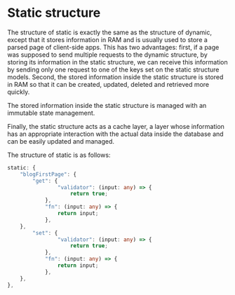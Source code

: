 # Static structure

The structure of static is exactly the same as the structure of dynamic, except that it stores information in RAM and is usually used to store a parsed page of client-side apps. This has two advantages: first, if a page was supposed to send multiple requests to the dynamic structure, by storing its information in the static structure, we can receive this information by sending only one request to one of the keys set on the static structure models. Second, the stored information inside the static structure is stored in RAM so that it can be created, updated, deleted and retrieved more quickly.

The stored information inside the static structure is managed with an immutable state management.

Finally, the static structure acts as a cache layer, a layer whose information has an appropriate interaction with the actual data inside the database and can be easily updated and managed.

The structure of static is as follows:

```typescript
static: {
	"blogFirstPage": {
  		"get": {
    			"validator": (input: any) => {
      				return true;
    		},
    		"fn": (input: any) => {
      			return input;
    		},
  	},
  		"set": {
    			"validator": (input: any) => {
      				return true;
    		},
    		"fn": (input: any) => {
      			return input;
    		},
  	},
},
```
